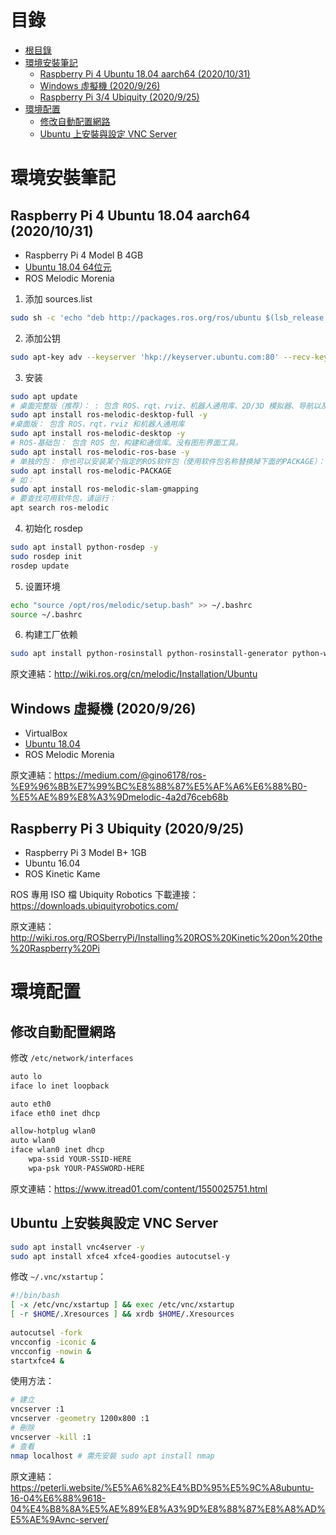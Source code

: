 # 目錄
* [根目錄](https://github.com/kkldream/ROS-Note/)
* [環境安裝筆記](#環境安裝筆記)
    * [Raspberry Pi 4 Ubuntu 18.04 aarch64 (2020/10/31)](#Raspberry-Pi-4-Ubuntu-1804-aarch64-20201031)
    * [Windows 虛擬機 (2020/9/26)](#Windows-虛擬機-2020926)
    * [Raspberry Pi 3/4 Ubiquity (2020/9/25)](#Raspberry-Pi-34-Ubiquity-2020925)
* [環境配置](#環境配置)
    * [修改自動配置網路](#修改自動配置網路)
    * [Ubuntu 上安裝與設定 VNC Server](#Ubuntu-上安裝與設定-VNC-Server)

# 環境安裝筆記
## Raspberry Pi 4 Ubuntu 18.04 aarch64 (2020/10/31)
* Raspberry Pi 4 Model B 4GB
* [Ubuntu 18.04 64位元](https://github.com/TheRemote/Ubuntu-Server-raspi4-unofficial/releases/tag/v28)
* ROS Melodic Morenia
1. 添加 sources.list
```sh
sudo sh -c 'echo "deb http://packages.ros.org/ros/ubuntu $(lsb_release -sc) main" > /etc/apt/sources.list.d/ros-latest.list'
```
2. 添加公钥
```sh
sudo apt-key adv --keyserver 'hkp://keyserver.ubuntu.com:80' --recv-key C1CF6E31E6BADE8868B172B4F42ED6FBAB17C654
```
3. 安装
```sh
sudo apt update
# 桌面完整版（推荐）： : 包含 ROS、rqt、rviz、机器人通用库、2D/3D 模拟器、导航以及 2D/3D 感知包。
sudo apt install ros-melodic-desktop-full -y
#桌面版： 包含 ROS，rqt，rviz 和机器人通用库
sudo apt install ros-melodic-desktop -y
# ROS-基础包： 包含 ROS 包，构建和通信库。没有图形界面工具。
sudo apt install ros-melodic-ros-base -y
# 单独的包： 你也可以安装某个指定的ROS软件包（使用软件包名称替换掉下面的PACKAGE）：
sudo apt install ros-melodic-PACKAGE
# 如：
sudo apt install ros-melodic-slam-gmapping
# 要查找可用软件包，请运行：
apt search ros-melodic
```
4. 初始化 rosdep
```sh
sudo apt install python-rosdep -y
sudo rosdep init
rosdep update
```
5. 设置环境
```sh
echo "source /opt/ros/melodic/setup.bash" >> ~/.bashrc
source ~/.bashrc
```
6. 构建工厂依赖
```sh
sudo apt install python-rosinstall python-rosinstall-generator python-wstool build-essential -y
```
原文連結：http://wiki.ros.org/cn/melodic/Installation/Ubuntu

## Windows 虛擬機 (2020/9/26)
* VirtualBox
* [Ubuntu 18.04](https://www.ubuntu-tw.org/modules/tinyd0/)
* ROS Melodic Morenia

原文連結：https://medium.com/@gino6178/ros-%E9%96%8B%E7%99%BC%E8%88%87%E5%AF%A6%E6%88%B0-%E5%AE%89%E8%A3%9Dmelodic-4a2d76ceb68b

## Raspberry Pi 3 Ubiquity (2020/9/25)
* Raspberry Pi 3 Model B+ 1GB
* Ubuntu 16.04
* ROS Kinetic Kame 

ROS 專用 ISO 檔 Ubiquity Robotics 下載連接：https://downloads.ubiquityrobotics.com/

原文連結：http://wiki.ros.org/ROSberryPi/Installing%20ROS%20Kinetic%20on%20the%20Raspberry%20Pi

# 環境配置
## 修改自動配置網路
修改 `/etc/network/interfaces`
```sh
auto lo
iface lo inet loopback

auto eth0
iface eth0 inet dhcp

allow-hotplug wlan0
auto wlan0
iface wlan0 inet dhcp
    wpa-ssid YOUR-SSID-HERE
    wpa-psk YOUR-PASSWORD-HERE
```
原文連結：https://www.itread01.com/content/1550025751.html

## Ubuntu 上安裝與設定 VNC Server
```sh
sudo apt install vnc4server -y
sudo apt install xfce4 xfce4-goodies autocutsel-y
```
修改 `~/.vnc/xstartup`：
```sh
#!/bin/bash
[ -x /etc/vnc/xstartup ] && exec /etc/vnc/xstartup
[ -r $HOME/.Xresources ] && xrdb $HOME/.Xresources
 
autocutsel -fork
vncconfig -iconic &
vncconfig -nowin &
startxfce4 &
```
使用方法：
```sh
# 建立
vncserver :1
vncserver -geometry 1200x800 :1
# 刪除
vncserver -kill :1
# 查看
nmap localhost # 需先安裝 sudo apt install nmap
```
原文連結：https://peterli.website/%E5%A6%82%E4%BD%95%E5%9C%A8ubuntu-16-04%E6%88%9618-04%E4%B8%8A%E5%AE%89%E8%A3%9D%E8%88%87%E8%A8%AD%E5%AE%9Avnc-server/

